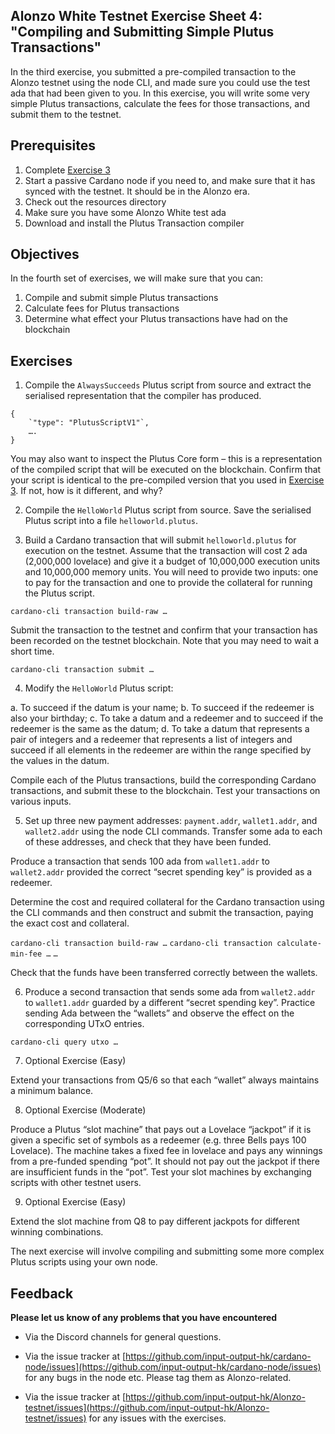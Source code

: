 ## Alonzo White Testnet Exercise Sheet 4: "Compiling and Submitting Simple Plutus Transactions"


In the third exercise, you submitted a pre-compiled transaction to the Alonzo testnet using the node CLI, and made sure you could use the test ada that had been given to you. In this exercise, you will write some very simple Plutus transactions, calculate the fees for those transactions, and submit them to the testnet.

## Prerequisites ##
1. Complete [Exercise 3](3_Alonzo-white-exercise-3.md)
2. Start a passive Cardano node if you need to, and make sure that it has synced with the testnet. It should be in the Alonzo era.
3. Check out the resources directory
4. Make sure you have some Alonzo White test ada
5. Download and install the Plutus Transaction compiler

## Objectives ##

In the fourth set of exercises, we will make sure that you can:

1. Compile and submit simple Plutus transactions
2. Calculate fees for Plutus transactions
3. Determine what effect your Plutus transactions have had on the blockchain

## Exercises ##

1. Compile the `AlwaysSucceeds` Plutus script from source and extract the serialised representation that the compiler has produced.

```
{
    `"type": "PlutusScriptV1"`,
    ….
}
```

You may also want to inspect the Plutus Core form – this is a representation of the compiled script that will be executed on the blockchain. Confirm that your script is identical to the pre-compiled version that you used in [Exercise 3](3_Alonzo-white-exercise-3.md). If not, how is it different, and why?

2. Compile the `HelloWorld` Plutus script from source. Save the serialised Plutus script into a file `helloworld.plutus`.

3. Build a Cardano transaction that will submit `helloworld.plutus` for execution on the testnet.  Assume that the transaction will cost 2 ada (2,000,000 lovelace) and give it a budget of 10,000,000 execution units and 10,000,000 memory units.  You will need to provide two inputs: one to pay for the transaction and one to provide the collateral for running the Plutus script.

`cardano-cli transaction build-raw …`

Submit the transaction to the testnet and confirm that your transaction has been recorded on the testnet blockchain. Note that you may need to wait a short time.

`cardano-cli transaction submit …`

4. Modify the `HelloWorld` Plutus script:

a. To succeed if  the datum is your name;
b. To succeed if the redeemer is also your birthday;
c. To take a datum and a redeemer and to succeed if the redeemer is the same as the datum;
d. To take a datum that represents a pair of integers and a redeemer that represents a list of integers and succeed if all elements in the redeemer are within the range specified by the values in the datum.

Compile each of the Plutus transactions, build the corresponding Cardano transactions, and submit these to the blockchain.  Test your transactions on various inputs.

5. Set up three new payment addresses: `payment.addr`, `wallet1.addr`, and `wallet2.addr` using the node CLI commands.  Transfer some ada to each of these addresses, and check that they have been funded.

Produce a transaction that sends 100 ada from `wallet1.addr` to `wallet2.addr` provided the correct “secret spending key” is provided as a redeemer.

Determine the cost and required collateral for the Cardano transaction using the CLI commands and then construct and submit the transaction, paying the exact cost and collateral.

`cardano-cli transaction build-raw …`
`cardano-cli transaction calculate-min-fee …`
`…`

Check that the funds have been transferred correctly between the wallets.

6. Produce a second transaction that sends some ada from `wallet2.addr` to `wallet1.addr` guarded by a different “secret spending key”.  Practice sending Ada between the “wallets” and observe the effect on the corresponding UTxO entries.

`cardano-cli query utxo …`

7. Optional Exercise (Easy)

Extend your transactions from Q5/6 so that each “wallet” always maintains a minimum balance.

8. Optional Exercise (Moderate)

Produce a Plutus “slot machine” that pays out a Lovelace “jackpot” if it is given a specific set of symbols as a redeemer (e.g. three Bells pays 100 Lovelace).  The machine takes a fixed fee in lovelace and pays any winnings from a pre-funded spending “pot”.  It should not pay out the jackpot if there are insufficient funds in the “pot”. Test your slot machines by exchanging scripts with other testnet users.

9. Optional Exercise (Easy)

Extend the slot machine from Q8 to pay different jackpots for different winning combinations.

The next exercise will involve compiling and submitting some more complex Plutus scripts using your own node.

## Feedback


**Please let us know of any problems that you have encountered**

- Via the Discord channels for general questions.

- Via the issue tracker at [https://github.com/input-output-hk/cardano-node/issues](https://github.com/input-output-hk/cardano-node/issues) for any bugs in the node etc.  Please tag them as Alonzo-related.

- Via the issue tracker at [https://github.com/input-output-hk/Alonzo-testnet/issues](https://github.com/input-output-hk/Alonzo-testnet/issues) for any issues with the exercises.









